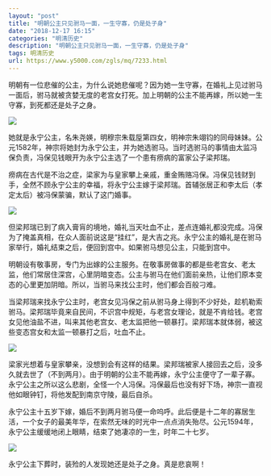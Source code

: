 ```yaml
---
layout: "post"
title: "明朝公主只见驸马一面，一生守寡，仍是处子身"
date: "2018-12-17 16:15"
categories: "明清历史"
description: "明朝公主只见驸马一面，一生守寡，仍是处子身"
tags: 明清历史
url: https://www.y5000.com/zgls/mq/7233.html
---
```






明朝有一位悲催的公主，为什么说她悲催呢？因为她一生守寡，在婚礼上见过驸马一面后，驸马就被贪婪无度的老宫女打死。加上明朝的公主不能再嫁，所以她一生守寡，到死都还是处子之身。

![](https://img.y5000.com/uploads/allimg/161214/1402546303-0.jpg)

她就是永宁公主，名朱尧媖，明穆宗朱载垕第四女，明神宗朱翊钧的同母妹妹。公元1582年，神宗将她封为永宁公主，并为她选驸马。当时选驸马的事情由太监冯保负责，冯保见钱眼开为永宁公主选了一个患有痨病的富家公子梁邦瑞。

痨病在古代是不治之症，梁家为与皇家攀上亲戚，重金贿赂冯保。冯保见钱财到手，全然不顾永宁公主的幸福，将永宁公主嫁于梁邦瑞。首辅张居正和李太后（孝定太后）被冯保蒙骗，默认了这门婚事。

![](https://img.y5000.com/uploads/allimg/161214/1402544327-1.jpg)

但梁邦瑞已到了病入膏肓的境地，婚礼当天吐血不止，差点连婚礼都没完成。冯保为了掩盖真相，在众人面前说这是“挂红”，是大吉之兆。永宁公主的婚礼是在驸马家举行，婚礼结束之后，便回到宫中。如果驸马想见公主，只能到宫中。

明朝设有敬事房，专门为出嫁的公主服务。在敬事房做事的都是些老宫女、老太监，他们常居住深宫，心里阴暗变态。公主与驸马在他们面前亲热，让他们原本变态的心里更加阴暗。所以，当驸马来找公主时，他们都会百般刁难。

当梁邦瑞来找永宁公主时，老宫女见冯保之前从驸马身上得到不少好处，趁机勒索驸马。梁邦瑞毕竟来自民间，不识宫中规矩，与老宫女理论，就是不肯给钱。老宫女见他油盐不进，叫来其他老宫女、老太监把他一顿暴打。梁邦瑞本就体弱，被这些变态宫女和太监一顿暴打之后，吐血不止。

![](https://img.y5000.com/uploads/allimg/161214/1402543038-2.jpg)

梁家光想着与皇家攀亲，没想到会有这样的结果。梁邦瑞被家人接回去之后，没多久就去世了（不到两月）。由于明朝的公主不能再嫁，永宁公主便守了一辈子寡。永宁公主之所以这么悲剧，全怪一个人冯保。冯保最后也没有好下场，神宗一直视他如眼钟钉，将他发配到南京守陵，最后自杀。

永宁公主十五岁下嫁，婚后不到两月驸马便一命呜呼。此后便是十二年的寡居生活，一个女子的最美年华，在索然无味的时光中一点点消失殆尽。公元1594年，永宁公主缓缓地闭上眼睛，结束了她凄凉的一生，时年二十七岁。

![](https://img.y5000.com/uploads/allimg/161214/1402542T9-3.jpg)

永宁公主下葬时，装殓的人发现她还是处子之身。真是悲哀啊！
